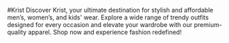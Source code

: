#Krist
Discover Krist, your ultimate destination for stylish and affordable men’s, women’s, and kids' wear. Explore a wide range of trendy outfits designed for every occasion and elevate your wardrobe with our premium-quality apparel. Shop now and experience fashion redefined!

